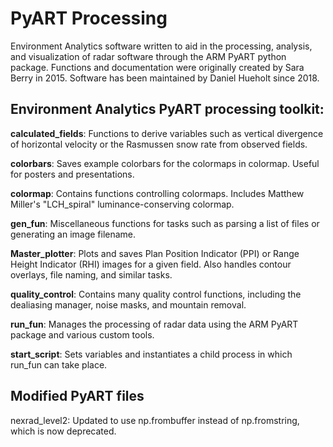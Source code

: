 # PyART Processing

Environment Analytics software written to aid in the processing, analysis, and visualization of radar software through the ARM PyART python package. Functions and documentation were originally created by Sara Berry in 2015. Software has been maintained by Daniel Hueholt since 2018.

## Environment Analytics PyART processing toolkit:

**calculated_fields**: Functions to derive variables such as vertical divergence of horizontal velocity or the Rasmussen snow rate from observed fields.

**colorbars**: Saves example colorbars for the colormaps in colormap. Useful for posters and presentations.

**colormap**: Contains functions controlling colormaps. Includes Matthew Miller's "LCH_spiral" luminance-conserving colormap.

**gen_fun**: Miscellaneous functions for tasks such as parsing a list of files or generating an image filename.

**Master_plotter**: Plots and saves Plan Position Indicator (PPI) or Range Height Indicator (RHI) images for a given field. Also handles contour overlays, file naming, and similar tasks.

**quality_control**: Contains many quality control functions, including the dealiasing manager, noise masks, and mountain removal.

**run_fun**: Manages the processing of radar data using the ARM PyART package and various custom tools.

**start_script**: Sets variables and instantiates a child process in which run_fun can take place.

## Modified PyART files

nexrad_level2: Updated to use np.frombuffer instead of np.fromstring, which is now deprecated.
